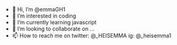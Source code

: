 - 👋 Hi, I’m @emmaGH1
- 👀 I’m interested in coding
- 🌱 I’m currently learning javascript
- 💞️ I’m looking to collaborate on ...
- 📫 How to reach me on twitter: @_HEISEMMA ig: @_heisemma1

<!---
emmaGH1/emmaGH1 is a ✨ special ✨ repository because its `README.md` (this file) appears on your GitHub profile.
You can click the Preview link to take a look at your changes.
--->
